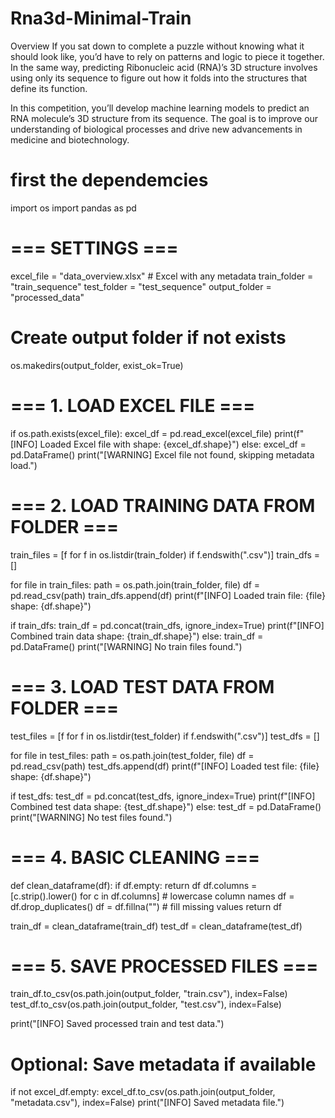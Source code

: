 # Rna3d-Minimal-Train
Overview
If you sat down to complete a puzzle without knowing what it should look like, you’d have to rely on patterns and logic to piece it together. In the same way, predicting Ribonucleic acid (RNA)’s 3D structure involves using only its sequence to figure out how it folds into the structures that define its function.

In this competition, you’ll develop machine learning models to predict an RNA molecule’s 3D structure from its sequence. The goal is to improve our understanding of biological processes and drive new advancements in medicine and biotechnology.
# first the dependemcies
import os
import pandas as pd

# === SETTINGS ===
excel_file = "data_overview.xlsx"  # Excel with any metadata
train_folder = "train_sequence"
test_folder = "test_sequence"
output_folder = "processed_data"

# Create output folder if not exists
os.makedirs(output_folder, exist_ok=True)

# === 1. LOAD EXCEL FILE ===
if os.path.exists(excel_file):
    excel_df = pd.read_excel(excel_file)
    print(f"[INFO] Loaded Excel file with shape: {excel_df.shape}")
else:
    excel_df = pd.DataFrame()
    print("[WARNING] Excel file not found, skipping metadata load.")

# === 2. LOAD TRAINING DATA FROM FOLDER ===
train_files = [f for f in os.listdir(train_folder) if f.endswith(".csv")]
train_dfs = []

for file in train_files:
    path = os.path.join(train_folder, file)
    df = pd.read_csv(path)
    train_dfs.append(df)
    print(f"[INFO] Loaded train file: {file} shape: {df.shape}")

if train_dfs:
    train_df = pd.concat(train_dfs, ignore_index=True)
    print(f"[INFO] Combined train data shape: {train_df.shape}")
else:
    train_df = pd.DataFrame()
    print("[WARNING] No train files found.")

# === 3. LOAD TEST DATA FROM FOLDER ===
test_files = [f for f in os.listdir(test_folder) if f.endswith(".csv")]
test_dfs = []

for file in test_files:
    path = os.path.join(test_folder, file)
    df = pd.read_csv(path)
    test_dfs.append(df)
    print(f"[INFO] Loaded test file: {file} shape: {df.shape}")

if test_dfs:
    test_df = pd.concat(test_dfs, ignore_index=True)
    print(f"[INFO] Combined test data shape: {test_df.shape}")
else:
    test_df = pd.DataFrame()
    print("[WARNING] No test files found.")

# === 4. BASIC CLEANING ===
def clean_dataframe(df):
    if df.empty:
        return df
    df.columns = [c.strip().lower() for c in df.columns]  # lowercase column names
    df = df.drop_duplicates()
    df = df.fillna("")  # fill missing values
    return df

train_df = clean_dataframe(train_df)
test_df = clean_dataframe(test_df)

# === 5. SAVE PROCESSED FILES ===
train_df.to_csv(os.path.join(output_folder, "train.csv"), index=False)
test_df.to_csv(os.path.join(output_folder, "test.csv"), index=False)

print("[INFO] Saved processed train and test data.")

# Optional: Save metadata if available
if not excel_df.empty:
    excel_df.to_csv(os.path.join(output_folder, "metadata.csv"), index=False)
    print("[INFO] Saved metadata file.")
